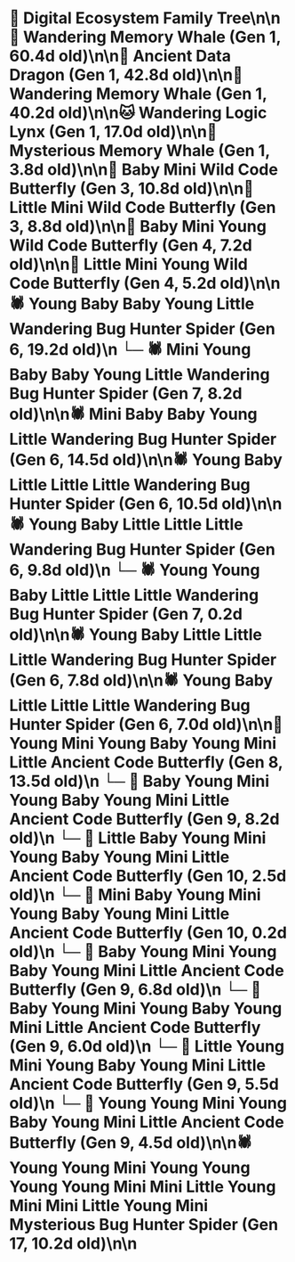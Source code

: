 # 🌳 Digital Ecosystem Family Tree\n\n🐋 Wandering Memory Whale (Gen 1, 60.4d old)\n\n🐉 Ancient Data Dragon (Gen 1, 42.8d old)\n\n🐋 Wandering Memory Whale (Gen 1, 40.2d old)\n\n🐱 Wandering Logic Lynx (Gen 1, 17.0d old)\n\n🐋 Mysterious Memory Whale (Gen 1, 3.8d old)\n\n🦋 Baby Mini Wild Code Butterfly (Gen 3, 10.8d old)\n\n🦋 Little Mini Wild Code Butterfly (Gen 3, 8.8d old)\n\n🦋 Baby Mini Young Wild Code Butterfly (Gen 4, 7.2d old)\n\n🦋 Little Mini Young Wild Code Butterfly (Gen 4, 5.2d old)\n\n🕷️ Young Baby Baby Young Little Wandering Bug Hunter Spider (Gen 6, 19.2d old)\n  └─ 🕷️ Mini Young Baby Baby Young Little Wandering Bug Hunter Spider (Gen 7, 8.2d old)\n\n🕷️ Mini Baby Baby Young Little Wandering Bug Hunter Spider (Gen 6, 14.5d old)\n\n🕷️ Young Baby Little Little Little Wandering Bug Hunter Spider (Gen 6, 10.5d old)\n\n🕷️ Young Baby Little Little Little Wandering Bug Hunter Spider (Gen 6, 9.8d old)\n  └─ 🕷️ Young Young Baby Little Little Little Wandering Bug Hunter Spider (Gen 7, 0.2d old)\n\n🕷️ Young Baby Little Little Little Wandering Bug Hunter Spider (Gen 6, 7.8d old)\n\n🕷️ Young Baby Little Little Little Wandering Bug Hunter Spider (Gen 6, 7.0d old)\n\n🦋 Young Mini Young Baby Young Mini Little Ancient Code Butterfly (Gen 8, 13.5d old)\n  └─ 🦋 Baby Young Mini Young Baby Young Mini Little Ancient Code Butterfly (Gen 9, 8.2d old)\n    └─ 🦋 Little Baby Young Mini Young Baby Young Mini Little Ancient Code Butterfly (Gen 10, 2.5d old)\n    └─ 🦋 Mini Baby Young Mini Young Baby Young Mini Little Ancient Code Butterfly (Gen 10, 0.2d old)\n  └─ 🦋 Baby Young Mini Young Baby Young Mini Little Ancient Code Butterfly (Gen 9, 6.8d old)\n  └─ 🦋 Baby Young Mini Young Baby Young Mini Little Ancient Code Butterfly (Gen 9, 6.0d old)\n  └─ 🦋 Little Young Mini Young Baby Young Mini Little Ancient Code Butterfly (Gen 9, 5.5d old)\n  └─ 🦋 Young Young Mini Young Baby Young Mini Little Ancient Code Butterfly (Gen 9, 4.5d old)\n\n🕷️ Young Young Mini Young Young Young Young Mini Mini Little Young Mini Mini Little Young Mini Mysterious Bug Hunter Spider (Gen 17, 10.2d old)\n\n